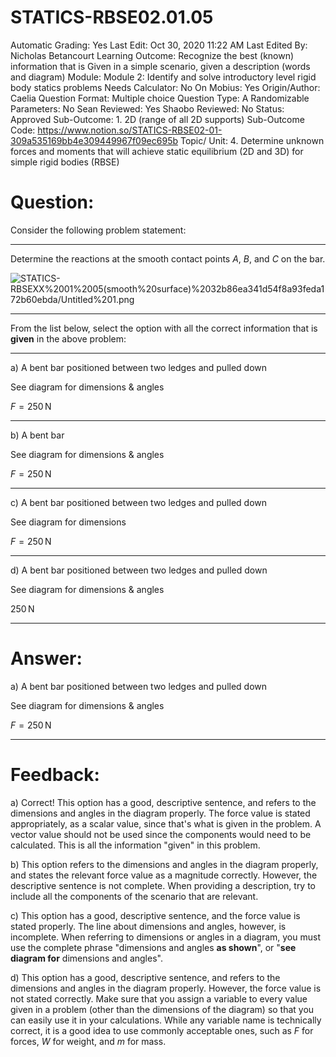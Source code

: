 # STATICS-RBSE02.01.05

Automatic Grading: Yes
Last Edit: Oct 30, 2020 11:22 AM
Last Edited By: Nicholas Betancourt
Learning Outcome: Recognize the best (known) information that is Given in a simple scenario, given a description (words and diagram)
Module: Module 2: Identify and solve introductory level rigid body statics problems
Needs Calculator: No
On Mobius: Yes
Origin/Author: Caelia
Question Format: Multiple choice
Question Type: A
Randomizable Parameters: No
Sean Reviewed: Yes
Shaobo Reviewed: No
Status: Approved
Sub-Outcome: 1. 2D (range of all 2D supports)
Sub-Outcome Code: https://www.notion.so/STATICS-RBSE02-01-309a535169bb4e309449967f09ec695b
Topic/ Unit: 4. Determine unknown forces and moments that will achieve static equilibrium (2D and 3D) for simple rigid bodies (RBSE)

# Question:

Consider the following problem statement:

---

Determine the reactions at the smooth contact points $A$, $B$, and $C$ on the bar. 

![STATICS-RBSEXX%2001%2005(smooth%20surface)%2032b86ea341d54f8a93feda172b60ebda/Untitled%201.png](STATICS-RBSEXX%2001%2005(smooth%20surface)%2032b86ea341d54f8a93feda172b60ebda/Untitled%201.png)

---

From the list below, select the option with all the correct information that is **given** in the above problem:

---

a) A bent bar positioned between two ledges and pulled down

See diagram for dimensions & angles

${F}=250\,\mathrm{N}$

---

b) A bent bar

See diagram for dimensions & angles

${F}=250\,\mathrm{N}$

---

c) A bent bar positioned between two ledges and pulled down

See diagram for dimensions

${F}=250\,\mathrm{N}$

---

d) A bent bar positioned between two ledges and pulled down

See diagram for dimensions & angles

$250\,\mathrm{N}$

---

# Answer:

a) A bent bar positioned between two ledges and pulled down

See diagram for dimensions & angles

${F}=250\,\mathrm{N}$

---

# Feedback:

a) Correct! This option has a good, descriptive sentence, and refers to the dimensions and angles in the diagram properly. The force value is stated appropriately, as a scalar value, since that's what is given in the problem. A vector value should not be used since the components would need to be calculated. This is all the information "given" in this problem.

b) This option refers to the dimensions and angles in the diagram properly, and states the relevant force value as a magnitude correctly. However, the descriptive sentence is not complete. When providing a description, try to include all the components of the scenario that are relevant. 

c) This option has a good, descriptive sentence, and the force value is stated properly. The line about dimensions and angles, however, is incomplete. When referring to dimensions or angles in a diagram, you must use the complete phrase "dimensions and angles **as shown**", or "**see diagram for** dimensions and angles".

d) This option has a good, descriptive sentence, and refers to the dimensions and angles in the diagram properly. However, the force value is not stated correctly. Make sure that you assign a variable to every value given in a problem (other than the dimensions of the diagram) so that you can easily use it in your calculations. While any variable name is technically correct, it is a good idea to use commonly acceptable ones, such as $F$ for forces, $W$ for weight, and $m$ for mass.